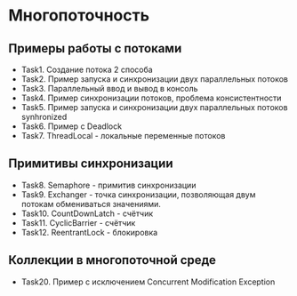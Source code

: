 # Многопоточность

## Примеры работы с потоками
- Task1. Создание потока 2 способа
- Task2. Пример запуска и синхронизации двух параллельных потоков
- Task3. Параллельный ввод и вывод в консоль
- Task4. Пример синхронизации потоков, проблема консистентности
- Task5. Пример запуска и синхронизации двух параллельных потоков synhronized
- Task6. Пример с Deadlock
- Task7. ThreadLocal - локальные переменные потоков

## Примитивы синхронизации
- Task8. Semaphore - примитив синхронизации
- Task9. Exchanger - точка синхронизации, позволяющая двум потокам обмениваться значениями.
- Task10. CountDownLatch - счётчик
- Task11. CyclicBarrier - счётчик
- Task12. ReentrantLock - блокировка

## Коллекции в многопоточной среде
- Task20. Пример с исключением Concurrent Modification Exception


